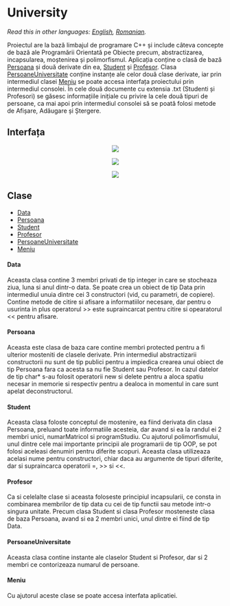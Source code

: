 # University

*Read this in other languages: [English](README.en.md), [Romanian](README.md).*

Proiectul are la bază limbajul de programare C++ și include câteva concepte de bază ale Programării Orientată pe Obiecte precum, abstractizarea, incapsularea, moștenirea și polimorfismul. Aplicația conține o clasă de bază [Persoana](#Persoana) și două derivate din ea, [Student](#Student) și [Profesor](#Profesor). Clasa [PersoaneUniversitate](#PersoaneUniversitate) conține instanțe ale celor două clase derivate, iar prin intermediul clasei [Meniu](#Meniu) se poate accesa interfața proiectului prin intermediul consolei. În cele două documente cu extensia .txt (Studenti și Profesori) se găsesc informațiile inițiale cu privire la cele două tipuri de persoane, ca mai apoi prin intermediul consolei să se poată folosi metode de Afișare, Adăugare și Ștergere.

## Interfața

<p align="center">
  <img src="https://i.ibb.co/HPCw9tm/Screenshot-3.png">
</p>

<p align="center">
  <img src="https://i.ibb.co/LYnvDpW/Screenshot-3.png">
</p>

<p align="center">
  <img src="https://i.ibb.co/DQRnwqR/Screenshot-4.png">
</p>

## Clase
  - [Data](#Data)
  - [Persoana](#Persoana)
  - [Student](#Student)
  - [Profesor](#Profesor)
  - [PersoaneUniversitate](#PersoaneUniversitate)
  - [Meniu](#Meniu)
  
  #### Data
  Aceasta clasa contine 3 membri privati de tip integer in care se stocheaza ziua, luna si anul dintr-o data. Se poate crea un obiect de tip Data prin intermediul unuia dintre cei 3 constructori (vid, cu parametri, de copiere). Contine metode de citire si afisare a informatiilor necesare, dar pentru o usurinta in plus operatorul >> este supraincarcat pentru citire si opearatorul << pentru afisare.
  #### Persoana
  Aceasta este clasa de baza care contine membri protected pentru a fi ulterior mosteniti de clasele derivate. Prin intermediul abstractizarii constructorii nu sunt de tip publici pentru a impiedica crearea unui obiect de tip Persoana fara ca acesta sa nu fie Student sau Profesor. In cazul datelor de tip char* s-au folosit operatorii new si delete pentru a aloca spatiu necesar in memorie si respectiv pentru a dealoca in momentul in care sunt apelat deconstructorul.
  #### Student
  Aceasta clasa foloste conceptul de mostenire, ea fiind derivata din clasa Persoana, preluand toate informatiile acesteia, dar avand si ea la randul ei 2 membri unici, numarMatricol si programStudiu. Cu ajutorul polimorfismului, unul dintre cele mai importante principii ale programarii de tip OOP, se pot folosi aceleasi denumiri pentru diferite scopuri. Aceasta clasa utilizeaza acelasi nume pentru constructori, chiar daca au argumente de tipuri diferite, dar si supraincarca operatorii =, >> si <<.
  #### Profesor
  Ca si celelalte clase si aceasta foloseste principiul incapsularii, ce consta in combinarea membrilor de tip data cu cei de tip functii sau metode intr-o singura unitate. Precum clasa Student si clasa Profesor mosteneste clasa de baza Persoana, avand si ea 2 membri unici, unul dintre ei fiind de tip Data.
  #### PersoaneUniversitate
  Aceasta clasa contine instante ale claselor Student si Profesor, dar si 2 membri ce contorizeaza numarul de persoane.
  #### Meniu
  Cu ajutorul aceste clase se poate accesa interfata aplicatiei.
  
  
  
